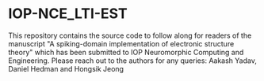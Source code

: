 # IOP-NCE_LTI-EST
This repository contains the source code to follow along for readers of the manuscript "A spiking-domain implementation of electronic structure theory" which has been submitted to IOP Neuromorphic Computing and Engineering. Please reach out to the authors for any queries: Aakash Yadav, Daniel Hedman and Hongsik Jeong
